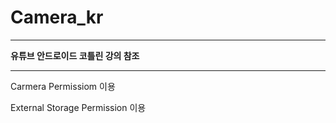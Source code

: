 # Camera_kr

<hr/>

**유튜브 안드로이드 코틀린 강의 참조**

<hr/>

Carmera Permissiom 이용

External Storage Permission 이용
